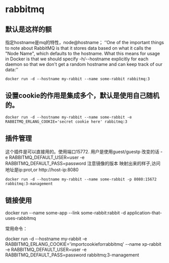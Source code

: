 rabbitmq 
===


默认是这样的额
---
指定hostname是mq的特性，node@hostname；
‘‘One of the important things to note about RabbitMQ is that it stores data based on what it calls the "Node Name", which defaults to the hostname. What this means for usage in Docker is that we should specify -h/--hostname explicitly for each daemon so that we don't get a random hostname and can keep track of our data:’’
```
docker run -d --hostname my-rabbit --name some-rabbit rabbitmq:3
```

设置cookie的作用是集成多个，默认是使用自己随机的。
---
```
docker run -d --hostname my-rabbit --name some-rabbit -e RABBITMQ_ERLANG_COOKIE='secret cookie here' rabbitmq:3
```

插件管理
---
这个插件是可以直接用的。使用端口15772.  用户是使用guest/guestp 改变的话 -e RABBITMQ_DEFAULT_USER=user -e RABBITMQ_DEFAULT_PASS=password 
注意镜像的版本
映射出来的样子,访问地址是ip:prot,or  http://host-ip:8080
```
docker run -d --hostname my-rabbit --name some-rabbit -p 8080:15672 rabbitmq:3-management
```
链接使用
---
 docker run --name some-app --link some-rabbit:rabbit -d application-that-uses-rabbitmq

常用命令：

docker run -d --hostname my-rabbit -e RABBITMQ_ERLANG_COOKIE='importcookieforrabbitmq'  --name xp-rabbit -e RABBITMQ_DEFAULT_USER=user -e RABBITMQ_DEFAULT_PASS=password  rabbitmq:3-management